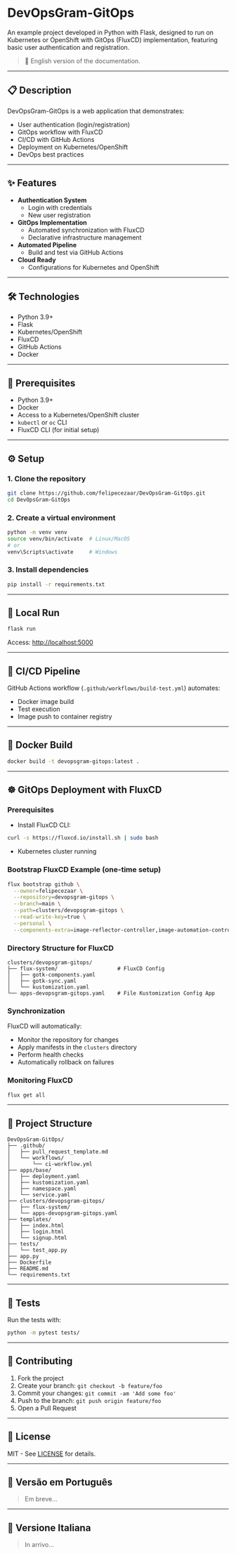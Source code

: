 # DevOpsGram-GitOps

An example project developed in Python with Flask, designed to run on Kubernetes or OpenShift with GitOps (FluxCD) implementation, featuring basic user authentication and registration.

> 📄 English version of the documentation.

---

## 📋 Description

DevOpsGram-GitOps is a web application that demonstrates:

- User authentication (login/registration)
- GitOps workflow with FluxCD
- CI/CD with GitHub Actions
- Deployment on Kubernetes/OpenShift
- DevOps best practices

---

## ✨ Features

- **Authentication System**
  - Login with credentials
  - New user registration
- **GitOps Implementation**
  - Automated synchronization with FluxCD
  - Declarative infrastructure management
- **Automated Pipeline**
  - Build and test via GitHub Actions
- **Cloud Ready**
  - Configurations for Kubernetes and OpenShift

---

## 🛠️ Technologies

- Python 3.9+
- Flask
- Kubernetes/OpenShift
- FluxCD
- GitHub Actions
- Docker

---

## 🚀 Prerequisites

- Python 3.9+
- Docker
- Access to a Kubernetes/OpenShift cluster
- `kubectl` or `oc` CLI
- FluxCD CLI (for initial setup)

---

## ⚙️ Setup

### 1. Clone the repository

```bash
git clone https://github.com/felipecezaar/DevOpsGram-GitOps.git
cd DevOpsGram-GitOps
```

### 2. Create a virtual environment

```bash
python -m venv venv
source venv/bin/activate  # Linux/MacOS
# or
venv\Scripts\activate     # Windows
```

### 3. Install dependencies

```bash
pip install -r requirements.txt
```

---

## 🏃 Local Run

```bash
flask run
```

Access: [http://localhost:5000](http://localhost:5000)

---

## 🔧 CI/CD Pipeline

GitHub Actions workflow (`.github/workflows/build-test.yml`) automates:

- Docker image build
- Test execution
- Image push to container registry

---

## 🐳 Docker Build

```bash
docker build -t devopsgram-gitops:latest .
```

---

## ☸️ GitOps Deployment with FluxCD

### Prerequisites

- Install FluxCD CLI:

```bash
curl -s https://fluxcd.io/install.sh | sudo bash
```

- Kubernetes cluster running

### Bootstrap FluxCD Example (one-time setup)

```bash
flux bootstrap github \
  --owner=felipecezaar \
  --repository=devopsgram-gitops \
  --branch=main \
  --path=clusters/devopsgram-gitops \
  --read-write-key=true \
  --personal \
  --components-extra=image-reflector-controller,image-automation-controller
```

### Directory Structure for FluxCD

```
clusters/devopsgram-gitops/
├── flux-system/                   # FluxCD Config
│   ├── gotk-components.yaml
│   ├── gotk-sync.yaml
│   └── kustomization.yaml
└── apps-devopsgram-gitops.yaml    # File Kustomization Config App
```

### Synchronization

FluxCD will automatically:

- Monitor the repository for changes
- Apply manifests in the `clusters` directory
- Perform health checks
- Automatically rollback on failures

### Monitoring FluxCD

```bash
flux get all
```

---

## 📂 Project Structure

```
DevOpsGram-GitOps/
├── .github/
│   ├── pull_request_template.md
│   └── workflows/
│       └── ci-workflow.yml
├── apps/base/
│   ├── deployment.yaml
│   ├── kustomization.yaml
│   ├── namespace.yaml
│   └── service.yaml
├── clusters/devopsgram-gitops/
│   ├── flux-system/
│   └── apps-devopsgram-gitops.yaml
├── templates/
│   ├── index.html
│   ├── login.html
│   └── signup.html
├── tests/
│   └── test_app.py
├── app.py
├── Dockerfile
├── README.md
└── requirements.txt
```

---

## 🧪 Tests

Run the tests with:

```bash
python -m pytest tests/
```

---

## 🤝 Contributing

1. Fork the project  
2. Create your branch: `git checkout -b feature/foo`  
3. Commit your changes: `git commit -am 'Add some foo'`  
4. Push to the branch: `git push origin feature/foo`  
5. Open a Pull Request

---

## 📄 License

MIT - See [LICENSE](LICENSE) for details.

---

## 📘 Versão em Português

> Em breve...

---

## 📘 Versione Italiana

> In arrivo...
